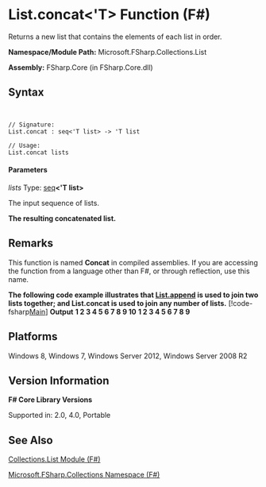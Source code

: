 # List.concat<'T> Function (F#)

Returns a new list that contains the elements of each list in order.

**Namespace/Module Path:** Microsoft.FSharp.Collections.List

**Assembly:** FSharp.Core (in FSharp.Core.dll)


## Syntax


```


// Signature:
List.concat : seq<'T list> -> 'T list

// Usage:
List.concat lists

```



#### Parameters
*lists*
Type: [seq](http://msdn.microsoft.com/en-us/library/2f0c87c6-8a0d-4d33-92a6-10d1d037ce75)**&lt;'T list&gt;**


The input sequence of lists.



**The resulting concatenated list.**
## Remarks
This function is named **Concat** in compiled assemblies. If you are accessing the function from a language other than F#, or through reflection, use this name.

**The following code example illustrates that [List.append](http://msdn.microsoft.com/en-us/library/2954da80-3f4a-4a4b-9371-794645c03426) is used to join two lists together; and List.concat is used to join any number of lists.**
[!code-fsharp[Main](snippets/fslists/snippet26.fs)]
**Output**
**1 2 3 4 5 6 7 8 9 10**
**1 2 3 4 5 6 7 8 9**
## Platforms
Windows 8, Windows 7, Windows Server 2012, Windows Server 2008 R2


## Version Information
**F# Core Library Versions**

Supported in: 2.0, 4.0, Portable




## See Also
[Collections.List Module &#40;F&#35;&#41;](Collections.List-Module-%28FSharp%29.md)

[Microsoft.FSharp.Collections Namespace &#40;F&#35;&#41;](Microsoft.FSharp.Collections-Namespace-%28FSharp%29.md)


